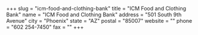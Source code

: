 +++
slug = "icm-food-and-clothing-bank"
title = "ICM Food and Clothing Bank"
name = "ICM Food and Clothing Bank"
address = "501 South 9th Avenue"
city = "Phoenix"
state = "AZ"
postal = "85007"
website = ""
phone = "602 254-7450"
fax = ""
+++
